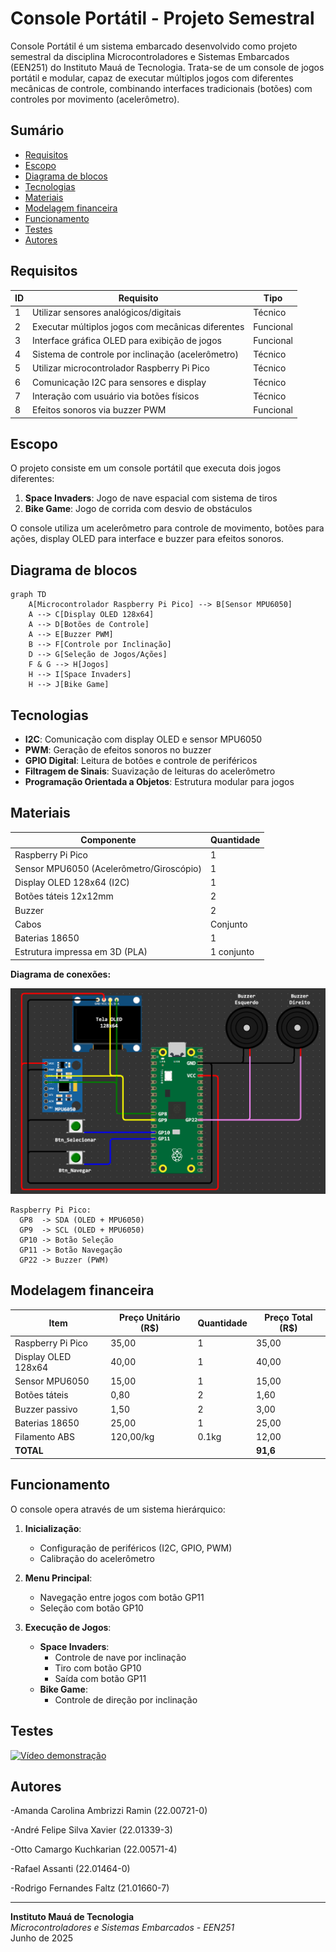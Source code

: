# Console Portátil - Projeto Semestral  

Console Portátil é um sistema embarcado desenvolvido como projeto semestral da disciplina Microcontroladores e Sistemas Embarcados (EEN251) do Instituto Mauá de Tecnologia. Trata-se de um console de jogos portátil e modular, capaz de executar múltiplos jogos com diferentes mecânicas de controle, combinando interfaces tradicionais (botões) com controles por movimento (acelerômetro).

## Sumário
- [Requisitos](#requisitos)
- [Escopo](#escopo)
- [Diagrama de blocos](#diagrama-de-blocos)
- [Tecnologias](#tecnologias)
- [Materiais](#materiais)
- [Modelagem financeira](#modelagem-financeira)
- [Funcionamento](#funcionamento)
- [Testes](#testes)
- [Autores](#autores)

## Requisitos
| ID | Requisito | Tipo |
|----|-----------|------|
| 1  | Utilizar sensores analógicos/digitais | Técnico |
| 2  | Executar múltiplos jogos com mecânicas diferentes | Funcional |
| 3  | Interface gráfica OLED para exibição de jogos | Funcional |
| 4  | Sistema de controle por inclinação (acelerômetro) | Técnico |
| 5  | Utilizar microcontrolador Raspberry Pi Pico | Técnico |
| 6  | Comunicação I2C para sensores e display | Técnico |
| 7  | Interação com usuário via botões físicos | Técnico |
| 8  | Efeitos sonoros via buzzer PWM | Funcional |

## Escopo
O projeto consiste em um console portátil que executa dois jogos diferentes:  
1. **Space Invaders**: Jogo de nave espacial com sistema de tiros  
2. **Bike Game**: Jogo de corrida com desvio de obstáculos  

O console utiliza um acelerômetro para controle de movimento, botões para ações, display OLED para interface e buzzer para efeitos sonoros.

## Diagrama de blocos
```mermaid
graph TD
    A[Microcontrolador Raspberry Pi Pico] --> B[Sensor MPU6050]
    A --> C[Display OLED 128x64]
    A --> D[Botões de Controle]
    A --> E[Buzzer PWM]
    B --> F[Controle por Inclinação]
    D --> G[Seleção de Jogos/Ações]
    F & G --> H[Jogos]
    H --> I[Space Invaders]
    H --> J[Bike Game]
```

## Tecnologias
- **I2C**: Comunicação com display OLED e sensor MPU6050
- **PWM**: Geração de efeitos sonoros no buzzer
- **GPIO Digital**: Leitura de botões e controle de periféricos
- **Filtragem de Sinais**: Suavização de leituras do acelerômetro
- **Programação Orientada a Objetos**: Estrutura modular para jogos

## Materiais
| Componente | Quantidade |
|------------|------------|
| Raspberry Pi Pico | 1 |
| Sensor MPU6050 (Acelerômetro/Giroscópio) | 1 |
| Display OLED 128x64 (I2C) | 1 |
| Botões táteis 12x12mm | 2 |
| Buzzer | 2 |
| Cabos | Conjunto |
| Baterias 18650 | 1 |
| Estrutura impressa em 3D (PLA) | 1 conjunto |


**Diagrama de conexões:**

![](Imagens/DiagramaDeConexao.png)
```
Raspberry Pi Pico:
  GP8  -> SDA (OLED + MPU6050)
  GP9  -> SCL (OLED + MPU6050)
  GP10 -> Botão Seleção
  GP11 -> Botão Navegação
  GP22 -> Buzzer (PWM)
```

## Modelagem financeira

| Item | Preço Unitário (R$) | Quantidade | Preço Total (R$) |
|------|---------------------|------------|------------------|
| Raspberry Pi Pico | 35,00 | 1 | 35,00 |
| Display OLED 128x64 | 40,00 | 1 | 40,00 |
| Sensor MPU6050 | 15,00 | 1 | 15,00 |
| Botões táteis | 0,80 | 2 | 1,60 |
| Buzzer passivo | 1,50 | 2 | 3,00 |
| Baterias 18650 | 25,00 | 1 | 25,00 |
| Filamento ABS | 120,00/kg | 0.1kg | 12,00 |
| **TOTAL** | | | **91,6** |

## Funcionamento
O console opera através de um sistema hierárquico:

1. **Inicialização**: 
   - Configuração de periféricos (I2C, GPIO, PWM)
   - Calibração do acelerômetro
   
2. **Menu Principal**:
   - Navegação entre jogos com botão GP11
   - Seleção com botão GP10
   
3. **Execução de Jogos**:
   - **Space Invaders**:
     - Controle de nave por inclinação
     - Tiro com botão GP10
     - Saída com botão GP11
   - **Bike Game**:
     - Controle de direção por inclinação

## Testes

[![Vídeo demonstração](https://img.youtube.com/vi/ewjfKgW-few/0.jpg)](https://youtu.be/ewjfKgW-few)

## Autores
  -Amanda Carolina Ambrizzi Ramin (22.00721-0)
  
  -André Felipe Silva Xavier (22.01339-3) 
  
  -Otto Camargo Kuchkarian (22.00571-4) 
  
  -Rafael Assanti (22.01464-0) 
  
  -Rodrigo Fernandes Faltz (21.01660-7) 

---

**Instituto Mauá de Tecnologia**  
*Microcontroladores e Sistemas Embarcados - EEN251*  
Junho de 2025
